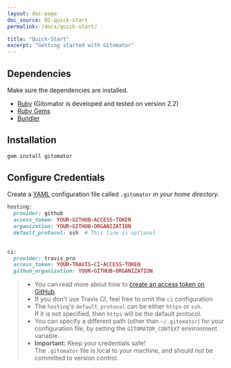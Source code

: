 ```yaml
---
layout: doc-page
doc_source: 02-quick-start
permalink: /docs/quick-start/

title: "Quick-Start"
excerpt: "Getting started with Gitomator"
---
```


## Dependencies

Make sure the dependencies are installed.

 * [Ruby](https://www.ruby-lang.org/en/downloads/) (Gitomator is developed and tested on version 2.2)
 * [Ruby Gems](https://rubygems.org/pages/download)
 * [Bundler](http://bundler.io/)

## Installation

```sh
gem install gitomator
```


## Configure Credentials

Create a [YAML](https://en.wikipedia.org/wiki/YAML) configuration file called `.gitomator` *in your home directory*.

```ruby
hosting:
  provider: github
  access_token: YOUR-GITHUB-ACCESS-TOKEN
  organization: YOUR-GITHUB-ORGANIZATION
  default_protocol: ssh  # This line is optional
  

ci:
  provider: travis_pro
  access_token: YOUR-TRAVIS-CI-ACCESS-TOKEN
  github_organization: YOUR-GITHUB-ORGANIZATION
```

 >  * You can read more about how to [create an access token on GitHub](https://github.com/blog/1509-personal-api-tokens).
 >  * If you don't use Travis CI, feel free to omit the `ci` configuration
 >  * The `hosting`'s `default_protocol` can be either `https` or `ssh`.      
      If it is not specified, then `https` will be the default protocol.
 >  * You can specify a different path (other than `~/.gitomator`) for your configuration file, by setting the `GITOMATOR_CONTEXT` environment variable.
 >  * **Important:** Keep your credentials safe!      
      The `.gitomator` file is local to your machine, and should *not* be committed to version control.

